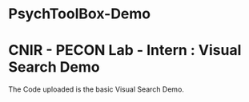 # PsychToolBox-Demo

# CNIR - PECON Lab - Intern : Visual Search Demo

The Code uploaded is the basic Visual Search Demo.
